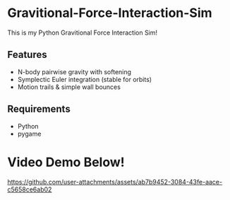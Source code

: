 # Gravitional-Force-Interaction-Sim
This is my Python Gravitional Force Interaction Sim!

## Features
- N-body pairwise gravity with softening
- Symplectic Euler integration (stable for orbits)
- Motion trails & simple wall bounces

## Requirements
- Python
- pygame


# Video Demo Below!

https://github.com/user-attachments/assets/ab7b9452-3084-43fe-aace-c5658ce6ab02

